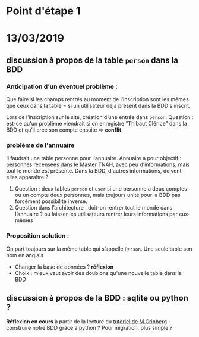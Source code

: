 # Point d'étape 1
# 13/03/2019

## discussion à propos de la table `person` dans la BDD 
### Anticipation d'un éventuel problème :
Que faire si les champs rentrés au moment de l’inscription sont les mêmes que ceux dans la table = si un utilisateur déjà présent dans la BDD s'inscrit.

Lors de l’inscription sur le site, création d’une entrée dans `person`. Question : est-ce qu'un problème viendrait si on enregistre "Thibaut Clérice" dans la BDD et qu’il crée son compte ensuite => **conflit**. 

### problème de l'annuaire 
Il faudrait une table personne pour l'annuaire. Annuaire a pour objectif : personnes recensées dans le Master TNAH, avec peu d'informations, mais tout le monde est présente. Dans la BDD, d'autres informations, doivent-elles apparaître ?

1. Question : deux tables `person` et `user` si une personne a deux comptes ou un compte deux personnes, mais toujours unité pour la BDD pas forcément possibilité inverse. 
2. Question dans l’architecture : doit-on rentrer tout le monde dans l’annuaire ? ou laisser les utilisateurs rentrer leurs informations par eux-mêmes

### Proposition solution :
On part toujours sur la même table qui s’appelle `Person`. Une seule table son nom en anglais

- Changer la base de données ?  **réflexion**
- Choix : mieux vaut avoir des doublons qu'une nouvelle table dans la BDD

## discussion à propos de la BDD : sqlite ou python ?
**Réflexion en cours** à partir de la lecture du [tutoriel de M.Grinberg](https://blog.miguelgrinberg.com/post/the-flask-mega-tutorial-part-iv-database) : construire notre BDD grâce à python ? Pour migration, plus simple ?




 
